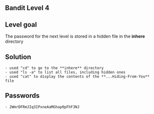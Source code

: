 ## Bandit Level 4

## Level goal
The password for the next level is stored in a hidden file in the **inhere** directory

## Solution
    - used "cd" to go to the **inhere** directory
    - used "ls -a" to list all files, including hidden ones
    - used "cat" to display the contents of the **...Hiding-From-You** file

## Passwords
    - 2WmrDFRmJIq3IPxneAaMGhap0pFhF3NJ
